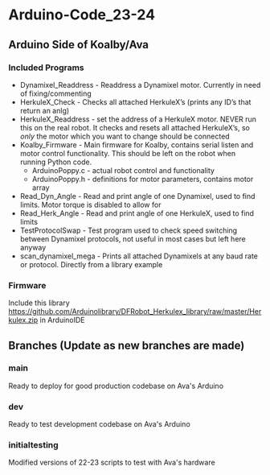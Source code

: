 # Arduino-Code_23-24
## Arduino Side of Koalby/Ava

### Included Programs
- Dynamixel_Readdress - Readdress a Dynamixel motor. Currently in need of fixing/commenting
- HerkuleX_Check - Checks all attached HerkuleX’s (prints any ID’s that return an anlg)
- HerkuleX_Readdress - set the address of a HerkuleX motor. NEVER run this on the real robot. It checks and resets all attached HerkuleX’s, so *only* the motor which you want to change should be connected
- Koalby_Firmware - Main firmware for Koalby, contains serial listen and motor control functionality. This should be left on the robot when running Python code.
  - ArduinoPoppy.c - actual robot control and functionality
  - ArduinoPoppy.h - definitions for motor parameters, contains motor array
- Read_Dyn_Angle - Read and print angle of one Dynamixel, used to find limits. Motor torque is disabled to allow for
- Read_Herk_Angle - Read and print angle of one HerkuleX, used to find limits
- TestProtocolSwap - Test program used to check speed switching between Dynamixel protocols, not useful in most cases but left here anyway
- scan_dynamixel_mega - Prints all attached Dynamixels at any baud rate or protocol. Directly from a library example

### Firmware

Include this library
https://github.com/Arduinolibrary/DFRobot_Herkulex_library/raw/master/Herkulex.zip
in ArduinoIDE

## Branches (Update as new branches are made)
### main
Ready to deploy for good production codebase on Ava's Arduino
### dev
Ready to test development codebase on Ava's Arduino
### initialtesting
Modified versions of 22-23 scripts to test with Ava's hardware
